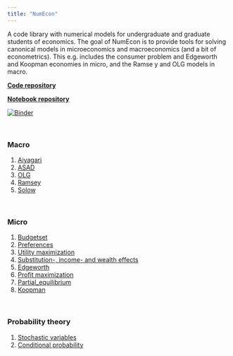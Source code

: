 ```yaml
---
title: "NumEcon"
---
```


A code library with numerical models for undergraduate and graduate students of economics. The goal of NumEcon is to provide tools for solving canonical models in microeconomics and macroeconomics (and a bit of econometrics). This e.g. includes the consumer problem and Edgeworth and Koopman economies in micro, and the Ramse   y and OLG models in macro.

**[Code repository](https://github.com/NumEconCopenhagen/NumEcon)**

**[Notebook repository](https://github.com/NumEconCopenhagen/NumEconNotebook)** 

[![Binder](https://mybinder.org/badge_logo.svg)](https://mybinder.org/v2/gh/NumEconCopenhagen/NumEconNotebooks/master?urlpath=lab)

&nbsp;

### Macro

1. [Aiyagari](/numecon/Aiyagari)
2. [ASAD](/numecon/ASAD)
3. [OLG](/numecon/OLG)
4. [Ramsey](/numecon/Ramsey)
5. [Solow](/numecon/Solow)

&nbsp;

### Micro

1. [Budgetset](/numecon/01_Budgetset)
2. [Preferences](/numecon/02_Preferences)
3. [Utility maximization](/numecon/03_Utility_maximization)
4. [Substitution-, income- and wealth effects](/numecon/04_Substitution_income_and_wealth_effects)
5. [Edgeworth](/numecon/05_Edgeworth)
6. [Profit maximization](/numecon/06_Profit_maximization)
7. [Partial_equilibrium](/numecon/07_Partial_equilibrium)
8. [Koopman](/numecon/08_Koopman)

&nbsp;

### Probability theory

1. [Stochastic variables](/numecon/01_Stochastic_variables)
2. [Conditional probability](/numecon/02_Conditional_probability)